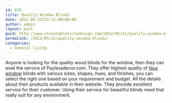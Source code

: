 ```yaml
---
id: 878
title: Quality Window Blinds
date: 2012-05-31T22:21:00+00:00
author: admin
layout: post
guid: http://www.stonetabletsitedesign.com/2012/05/31/quality-window-blinds/
permalink: /2012/05/31/quality-window-blinds/
categories:
  - General living
---
```

Anyone is looking for the quality wood blinds for the window, then they can avail the service of Paylessdecor.com. They offer highest quality of [faux window](http://www.paylessdecor.com/Faux-Wood-Blinds/Faux-Wood-Blinds.asp) blinds with various sizes, shapes, hues, and finishes, you can select the right one based on your requirement and budget. All the details about their products available in their website. They provide excellent service for their customer. Using their service for beautiful blinds need that really suit for any environment.